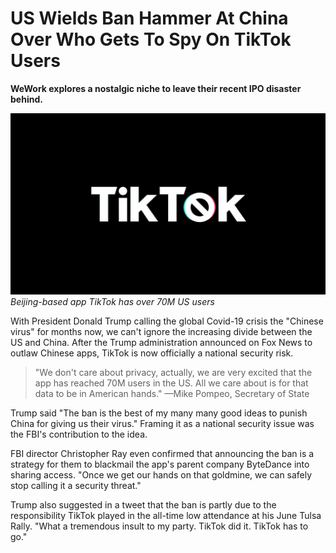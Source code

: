# US Wields Ban Hammer At China Over Who Gets To Spy On TikTok Users

**WeWork explores a nostalgic niche to leave their recent IPO disaster behind.**

<!--lede here-->

![Beijing-based app TikTok logo over China flag](us-tiktok-ban.jpg)
*Beijing-based app TikTok has over 70M US users*

With President Donald Trump calling the global Covid-19 crisis the "Chinese virus" for months now, we can't ignore the increasing divide between the US and China. After the Trump administration announced on Fox News to outlaw Chinese apps, TikTok is now officially a national security risk. 

> "We don't care about privacy, actually, we are very excited that the app has reached 70M users in the US. All we care about is for that data to be in American hands." —Mike Pompeo, Secretary of State 

Trump said "The ban is the best of my many many good ideas to punish China for giving us their virus." Framing it as a national security issue was the FBI's contribution to the idea.

FBI director Christopher Ray even confirmed that announcing the ban is a strategy for them to blackmail the app's parent company ByteDance into sharing access. "Once we get our hands on that goldmine, we can safely stop calling it a security threat."

Trump also suggested in a tweet that the ban is partly due to the responsibility TikTok played in the all-time low attendance at his June Tulsa Rally. "What a tremendous insult to my party. TikTok did it. TikTok has to go."
